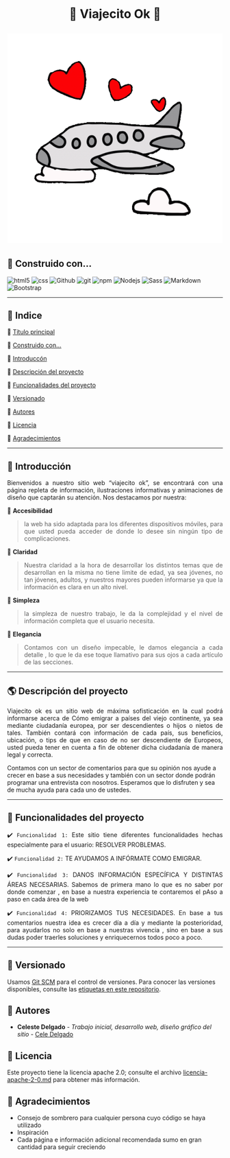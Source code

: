 <!-- 
Descripción de su proyecto;
funcionalidades;
Cómo pueden usarlo los usuarios;
Donde los usuarios pueden encontrar ayuda sobre su proyecto;
Autores del proyecto.

o tambien:
Título e imagen de portada;
Insignias;
Índice;
Descripción del Proyecto;
Estado del proyecto;
Demostración de funciones y aplicaciones;
Acceso al Proyecto;
Tecnologías utilizadas;
Personas Contribuyentes;
Personas Desarrolladoras del Proyecto;
Licencia.
Fecha de la última versión del proyecto: Agosto.
-->
<div id="titulo">
<h1 align="center">
  <p align="center"> 🔆  Viajecito Ok 🔆  </p>
  <img src="assets/icons/avion-gif.gif" alt="logo de avion, viajecito ok">
</h1>
</div>

<p align="center">
  
  <div id="construido">

## 🔧 Construido con...

  <img alt="html5" src="https://img.shields.io/badge/-HTML5-E34F26?style=flat-square&logo=html5&logoColor=white" />
  <img alt="css" src="https://img.shields.io/badge/-CSS-1572B6?style=flat-square&logo=css3&logoColor=white" />
  <img alt="Github" src="https://img.shields.io/badge/-GitHub-2088FF?style=flat-square&logo=github-actions&logoColor=white" />
  <img alt="git" src="https://img.shields.io/badge/-Git-F05032?style=flat-square&logo=git&logoColor=white" />
  <img alt="npm" src="https://img.shields.io/badge/-NPM-CB3837?style=flat-square&logo=npm&logoColor=white" />
  <img alt="Nodejs" src="https://img.shields.io/badge/-Node.js-43853d?style=flat-square&logo=nodedotjs&logoColor=white" />
  <img alt="Sass" src="https://img.shields.io/badge/Sass-CC6699?style=for-the-badge&logo=sass&logoColor=white"/>
  <img alt="Markdown" src="https://img.shields.io/badge/Markdown-000000?style=for-the-badge&logo=markdown&logoColor=white"/>
  <img alt="Bootstrap" src="https://img.shields.io/badge/Bootstrap-563D7C?style=for-the-badge&logo=bootstrap&logoColor=white"/>
  
  </div>
</p>

----------------


## 📜 Indice 

🏮 [Título principal](#titulo)

🏮 [Construido con...](#construido)

🏮 [Introduccón](#introduccion)

🏮 [Descripción del proyecto](#descripcion)

🏮 [Funcionalidades del proyecto](#funcionalidades)

🏮 [Versionado](#versionado)

🏮 [Autores](#autores)

🏮 [Licencia](#licencia)

🏮 [Agradecimientos](#agradecimientos)

---------------------
<div align="justify" id="introduccion"> 

## 📌 Introducción

Bienvenidos a nuestro sitio web “viajecito ok”, se encontrará con una página repleta de información, ilustraciones informativas y animaciones de diseño que captarán su atención. Nos destacamos por nuestra:

🔺 **Accesibilidad**

>  la web ha sido adaptada para los diferentes dispositivos móviles, para que usted pueda acceder de donde lo desee sin ningún tipo de complicaciones.

🔺 **Claridad**

> Nuestra claridad a la hora de desarrollar los distintos temas que de desarrollan en la misma no tiene limite de edad, ya sea jóvenes, no tan jóvenes, adultos, y nuestros mayores pueden informarse ya que la información es clara en un alto nivel.

🔺 **Simpleza**

>  la simpleza de nuestro trabajo, le da la complejidad y el nivel de información completa que el usuario necesita.

🔺 **Elegancia**

>  Contamos con un diseño impecable, le damos elegancia a cada detalle , lo que le da ese toque llamativo para sus ojos a cada artículo de las secciones.


</div>

------
<div id="descripcion">

## 🌎 Descripción del proyecto


<p align="justify">
 Viajecito ok es un sitio web de máxima sofisticación en la cual podrá informarse acerca de Cómo emigrar a países del viejo continente, ya sea mediante ciudadanía europea, por ser descendientes o hijos o nietos de tales. También contará con información de cada país, sus beneficios, ubicación, o tips de que en caso de no ser descendiente de Europeos, usted pueda tener en cuenta a fin de obtener dicha ciudadanía de manera legal y correcta. 
 
 Contamos con un sector de comentarios para que su opinión nos ayude a crecer en base a sus necesidades y también con un sector donde podrán programar una entrevista con nosotros. Esperamos que lo disfruten y sea de mucha ayuda para cada uno de ustedes.


</p>
</div>

----------
<div align="justify" id="funcionalidades">

## 🎇 Funcionalidades del proyecto

✔️ `Funcionalidad 1:` Este sitio tiene diferentes funcionalidades hechas especialmente para el usuario: RESOLVER PROBLEMAS.

✔️ `Funcionalidad 2:` TE AYUDAMOS A INFÓRMATE COMO EMIGRAR.

✔️ `Funcionalidad 3:` DANOS INFORMACIÓN ESPECÍFICA Y DISTINTAS ÁREAS NECESARIAS. Sabemos de primera mano lo que es no saber por donde comenzar , en base a nuestra experiencia te contaremos el pAso a paso en cada área de la web

✔️ `Funcionalidad 4:` PRIORIZAMOS TUS NECESIDADES. En base a tus comentarios nuestra idea es crecer día a día y mediante la posterioridad, para ayudarlos no solo en base a nuestras vivencia , sino en base a sus dudas poder traerles soluciones y enriquecernos todos poco a poco.

</div>

---------------------


<div id="versionado">

## 🌌 Versionado

Usamos [Git SCM](https://git-scm.com/) para el control de versiones. Para conocer las versiones disponibles, consulte las [etiquetas en este repositorio](https://github.com/CeleDelgado/Viajecito-Ok).

</div>

<div id="autores">

## 💠 Autores

* **Celeste Delgado** - *Trabajo inicial, desarrollo web, diseño gráfico del sitio* - [Cele Delgado](https://github.com/CeleDelgado)

</div>

<div id="licencia">

## 📰 Licencia

Este proyecto tiene la licencia apache 2.0; consulte el archivo [licencia-apache-2-0.md](licencia-apache-2-0.md) para obtener más información.

</div>

<div id="agradecimientos">

## 👏 Agradecimientos

* Consejo de sombrero para cualquier persona cuyo código se haya utilizado
* Inspiración
* Cada página e información adicional recomendada sumo en gran cantidad para seguir creciendo

</div>



